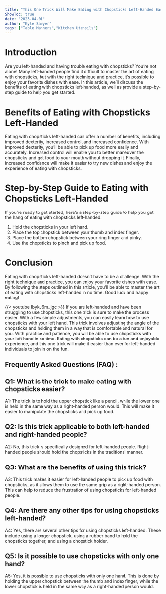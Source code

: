 ```yaml
---
title: "This One Trick Will Make Eating with Chopsticks Left-Handed Easier Than Ever!"
ShowToc: true 
date: "2023-04-01"
author: "Kyle Sawyer" 
tags: ["Table Manners","Kitchen Utensils"]
---
```

# Introduction

Are you left-handed and having trouble eating with chopsticks? You’re not alone! Many left-handed people find it difficult to master the art of eating with chopsticks, but with the right technique and practice, it’s possible to enjoy your favorite dishes with ease. In this article, we’ll discuss the benefits of eating with chopsticks left-handed, as well as provide a step-by-step guide to help you get started. 

# Benefits of Eating with Chopsticks Left-Handed

Eating with chopsticks left-handed can offer a number of benefits, including improved dexterity, increased control, and increased confidence. With improved dexterity, you’ll be able to pick up food more easily and accurately. Increased control will enable you to better maneuver the chopsticks and get food to your mouth without dropping it. Finally, increased confidence will make it easier to try new dishes and enjoy the experience of eating with chopsticks. 

# Step-by-Step Guide to Eating with Chopsticks Left-Handed

If you’re ready to get started, here’s a step-by-step guide to help you get the hang of eating with chopsticks left-handed: 

1. Hold the chopsticks in your left hand.
2. Place the top chopstick between your thumb and index finger.
3. Place the bottom chopstick between your ring finger and pinky.
4. Use the chopsticks to pinch and pick up food.

# Conclusion

Eating with chopsticks left-handed doesn’t have to be a challenge. With the right technique and practice, you can enjoy your favorite dishes with ease. By following the steps outlined in this article, you’ll be able to master the art of eating with chopsticks left-handed in no time. Good luck and happy eating!

{{< youtube IbykJ6m_jgc >}} 
If you are left-handed and have been struggling to use chopsticks, this one trick is sure to make the process easier. With a few simple adjustments, you can easily learn how to use chopsticks with your left hand. This trick involves adjusting the angle of the chopsticks and holding them in a way that is comfortable and natural for you. With practice and patience, you will be able to use chopsticks with your left hand in no time. Eating with chopsticks can be a fun and enjoyable experience, and this one trick will make it easier than ever for left-handed individuals to join in on the fun.

## Frequently Asked Questions (FAQ) :
## Q1: What is the trick to make eating with chopsticks easier?

A1: The trick is to hold the upper chopstick like a pencil, while the lower one is held in the same way as a right-handed person would. This will make it easier to manipulate the chopsticks and pick up food. 

## Q2: Is this trick applicable to both left-handed and right-handed people?

A2: No, this trick is specifically designed for left-handed people. Right-handed people should hold the chopsticks in the traditional manner. 

## Q3: What are the benefits of using this trick?

A3: This trick makes it easier for left-handed people to pick up food with chopsticks, as it allows them to use the same grip as a right-handed person. This can help to reduce the frustration of using chopsticks for left-handed people. 

## Q4: Are there any other tips for using chopsticks left-handed?

A4: Yes, there are several other tips for using chopsticks left-handed. These include using a longer chopstick, using a rubber band to hold the chopsticks together, and using a chopstick holder. 

## Q5: Is it possible to use chopsticks with only one hand?

A5: Yes, it is possible to use chopsticks with only one hand. This is done by holding the upper chopstick between the thumb and index finger, while the lower chopstick is held in the same way as a right-handed person would.


